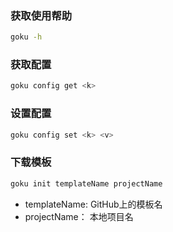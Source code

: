 ### 获取使用帮助

```bash
goku -h
```

### 获取配置

```bash
goku config get <k>
```

### 设置配置

```bash
goku config set <k> <v>
```


### 下载模板
```bash
goku init templateName projectName
```

- templateName: GitHub上的模板名
- projectName： 本地项目名
